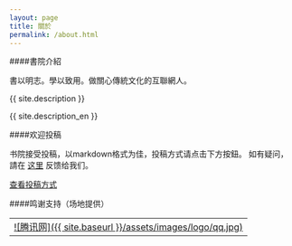 ```yaml
---
layout: page
title: 關於
permalink: /about.html
---
```


<div id="pageId" title="5"></div>

####書院介紹

書以明志。學以致用。做關心傳統文化的互聯網人。

{{ site.description }}

{{ site.description_en }}

####欢迎投稿

书院接受投稿，以markdown格式为佳，投稿方式请点击下方按鈕。 如有疑问，請在 [这里](http://futurefriendly.cn/college/contact.html) 反馈给我们。

<div class="tx_c">
	<span class="btn btn2" style="display:inline-block">
        <a href="/college/college/2015/12/31/%E4%B9%A6%E9%99%A2%E6%8A%95%E7%A8%BF%E6%96%B9%E6%B3%95.html">查看投稿方式</a>
    </span>
</div>

####鸣谢支持（场地提供）

||
|-|
|[![腾讯网]({{ site.baseurl }}/assets/images/logo/qq.jpg)](http://www.qq.com)|
